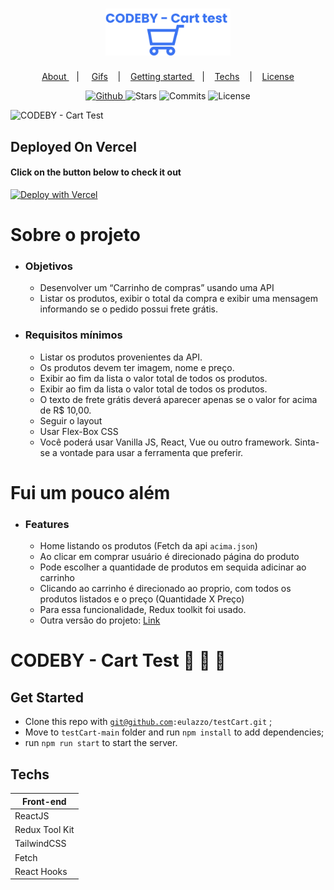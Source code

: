  
 

<h1 align="center">
   <img alt="CODEBY - Teste carrinho" src="github/logo.svg" width="200px" />
</h1>
 
<p align="center" >
  <a href="#about"> About </a> &nbsp;&nbsp;&nbsp;| &nbsp;&nbsp;&nbsp;
  <a href="#application-features">Gifs</a> &nbsp;&nbsp;&nbsp;|&nbsp;&nbsp;&nbsp;
  <a href="#getting-started">Getting started </a> &nbsp;&nbsp;&nbsp;|&nbsp;&nbsp;&nbsp;
  <a href="#techs">Techs</a> &nbsp;&nbsp;&nbsp;|&nbsp;&nbsp;&nbsp;
  <a href="#license">License</a>
</p>


<p align="center">
  <a href="https://github.com/eulazzo" target="_blank">
    <img src="https://img.shields.io/static/v1?label=author&message=eulazzo&color=1877f2&labelColor=008000" alt="Github"> 
  </a>
    <img src="https://img.shields.io/github/stars/eulazzo/Sigma?color=1877f2&labelColor=008000" alt="Stars">
  <img src="https://img.shields.io/github/last-commit/eulazzo/Sigma?color=1877f2&labelColor=008000" alt="Commits">
  <img src="https://img.shields.io/static/v1?label=license&message=MIT&color=1877f2&labelColor=008000" alt="License">
</p>

![CODEBY - Cart Test](github/projectproject.gif)


## Deployed On Vercel
#### Click on the button below to check it out
[![Deploy with Vercel](https://vercel.com/button)](https://test-cart.vercel.app/)

# Sobre o projeto
* ### Objetivos
  * Desenvolver um “Carrinho de compras” usando uma API
  * Listar os produtos, exibir o total da compra e exibir uma mensagem informando se o pedido possui frete grátis.

* ### Requisitos mínimos
  * Listar os produtos provenientes da API.
  * Os produtos devem ter imagem, nome e preço.
  * Exibir ao fim da lista o valor total de todos os produtos.
  * Exibir ao fim da lista o valor total de todos os produtos.
  * O texto de frete grátis deverá aparecer apenas se o valor for acima de R$ 10,00.
  * Seguir o layout
  * Usar Flex-Box CSS
  * Você poderá usar Vanilla JS, React, Vue ou outro framework. Sinta-se a vontade para usar a ferramenta que preferir.
  
# Fui um pouco além
* ### Features
  * Home listando os produtos (Fetch da api `acima.json`)
  * Ao clicar em comprar usuário é direcionado página do produto
  * Pode escolher a quantidade de produtos em sequida adicinar ao carrinho
  * Clicando ao carrinho é direcionado ao proprio, com todos os produtos listados e o preço (Quantidade X Preço) 
  * Para essa funcionalidade, Redux toolkit foi usado.
  * Outra versão do projeto: <a  target="_blanck" href="https://github.com/eulazzo/testCart-v2">Link</a>

# CODEBY - Cart Test :shopping_cart: :shopping_cart: :shopping_cart:

## Get Started
 * Clone this repo with  <code>git@github.com:eulazzo/testCart.git</code> ;
 * Move to `testCart-main` folder and run `npm install` to add dependencies;
 * run `npm run start` to start the server.

 
 ## Techs

<table>
   
  <thead>
    <th>Front-end</th>
  </thead>
   
  <tbody>
    <tr>
      <td>ReactJS</td>
    </tr>
     <tr>
      <td>Redux Tool Kit</td>
    </tr>
    <tr>
      <td>TailwindCSS</td>
    </tr>
    <tr>
      <td>Fetch</td>
    </tr>
    <tr>
      <td>React Hooks</td>
    </tr>
  </tbody>
  
</table>
